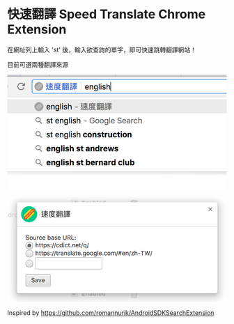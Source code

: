 快速翻譯 Speed Translate Chrome Extension
============================

在網址列上輸入 'st' 後，輸入欲查詢的單字，即可快速跳轉翻譯網站！

目前可選兩種翻譯來源

![SpeedTranslate](example/1.png "SpeedTranslate")

![SpeedTranslate](example/2.png "SpeedTranslate")

Inspired by https://github.com/romannurik/AndroidSDKSearchExtension